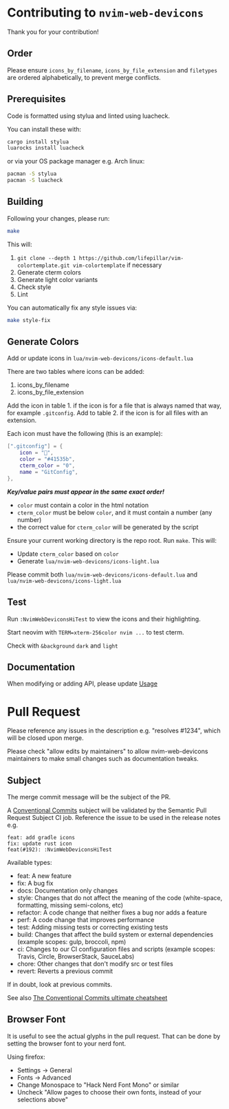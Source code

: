 # Contributing to `nvim-web-devicons`

Thank you for your contribution!

## Order

Please ensure `icons_by_filename`, `icons_by_file_extension` and `filetypes` are ordered alphabetically, to prevent merge conflicts.

## Prerequisites

Code is formatted using stylua and linted using luacheck.

You can install these with:
```sh
cargo install stylua
luarocks install luacheck
```

or via your OS package manager e.g. Arch linux:
```sh
pacman -S stylua
pacman -S luacheck
```

## Building

Following your changes, please run:

```sh
make
```

This will:
1. `git clone --depth 1 https://github.com/lifepillar/vim-colortemplate.git vim-colortemplate` if necessary
1. Generate cterm colors
2. Generate light color variants
3. Check style
4. Lint

You can automatically fix any style issues via:
```sh
make style-fix
```

## Generate Colors

Add or update icons in `lua/nvim-web-devicons/icons-default.lua`

There are two tables where icons can be added:
1. icons_by_filename
2. icons_by_file_extension

Add the icon in table 1. if the icon is for a file that is always named that
way, for example `.gitconfig`. Add to table 2. if the icon is for all files
with an extension.

Each icon must have the following (this is an example):
```lua
[".gitconfig"] = {
    icon = "",
    color = "#41535b",
    cterm_color = "0",
    name = "GitConfig",
},
```
___Key/value pairs must appear in the same exact order!___

- `color` must contain a color in the html notation
- `cterm_color` must be below `color`, and it must contain a number (any number)
- the correct value for `cterm_color` will be generated by the script

Ensure your current working directory is the repo root.
Run `make`. This will:
- Update `cterm_color` based on `color`
- Generate `lua/nvim-web-devicons/icons-light.lua`

Please commit both `lua/nvim-web-devicons/icons-default.lua` and `lua/nvim-web-devicons/icons-light.lua`

## Test

Run `:NvimWebDeviconsHiTest` to view the icons and their highlighting.

Start neovim with `TERM=xterm-256color nvim ...` to test cterm.

Check with `&background` `dark` and `light`

## Documentation

When modifying or adding API, please update [Usage](README.md#Usage)

# Pull Request

Please reference any issues in the description e.g. "resolves #1234", which will be closed upon merge.

Please check "allow edits by maintainers" to allow nvim-web-devicons maintainers to make small changes such as documentation tweaks.

## Subject

The merge commit message will be the subject of the PR.

A [Conventional Commits](https://www.conventionalcommits.org/en/v1.0.0) subject will be validated by the Semantic Pull Request Subject CI job. Reference the issue to be used in the release notes e.g.

```
feat: add gradle icons
fix: update rust icon
feat(#192): :NvimWebDeviconsHiTest
```

Available types:
* feat: A new feature
* fix: A bug fix
* docs: Documentation only changes
* style: Changes that do not affect the meaning of the code (white-space, formatting, missing semi-colons, etc)
* refactor: A code change that neither fixes a bug nor adds a feature
* perf: A code change that improves performance
* test: Adding missing tests or correcting existing tests
* build: Changes that affect the build system or external dependencies (example scopes: gulp, broccoli, npm)
* ci: Changes to our CI configuration files and scripts (example scopes: Travis, Circle, BrowserStack, SauceLabs)
* chore: Other changes that don't modify src or test files
* revert: Reverts a previous commit

If in doubt, look at previous commits.

See also [The Conventional Commits ultimate cheatsheet](https://gist.github.com/gabrielecanepa/fa6cca1a8ae96f77896fe70ddee65527)

## Browser Font

It is useful to see the actual glyphs in the pull request. That can be done by setting the browser font to your nerd font.

Using firefox:

* Settings -> General
* Fonts -> Advanced
* Change Monospace to "Hack Nerd Font Mono" or similar
* Uncheck "Allow pages to choose their own fonts, instead of your selections above"
